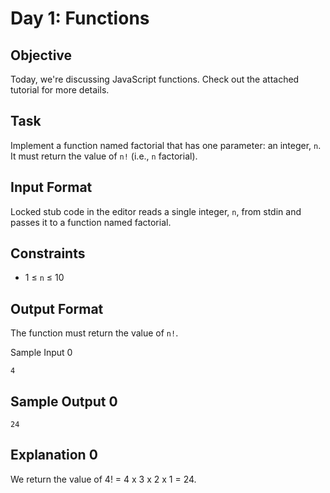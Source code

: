 # Day 1: Functions

## Objective
Today, we're discussing JavaScript functions. Check out the attached tutorial for more details.

## Task
Implement a function named factorial that has one parameter: an integer, `n`. It must return the value of `n!` (i.e., `n` factorial).

## Input Format
Locked stub code in the editor reads a single integer, `n`, from stdin and passes it to a function named factorial.

## Constraints
* 1 &le; `n` &le; 10

## Output Format
The function must return the value of `n!`.

Sample Input 0
```
4
```

## Sample Output 0
```
24
```

## Explanation 0
We return the value of 4! = 4 x 3 x 2 x 1 = 24.
